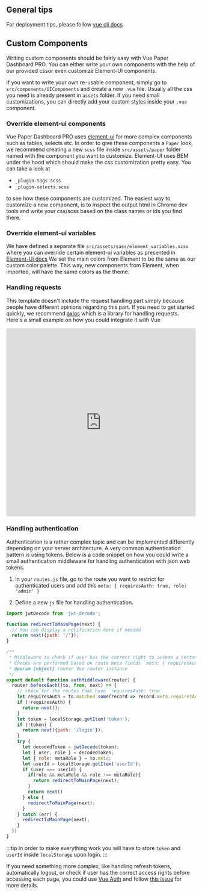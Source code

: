 ## General tips

For deployment tips, please follow [vue cli docs](https://cli.vuejs.org/guide/deployment.html#cors)

## Custom Components

 Writing custom components should be fairly easy with Vue Paper Dashboard PRO.
 You can either write your own components with the help of our provided cssor even customize Element-UI components.

 If you want to write your own re-usable component, simply go to `src/components/UIComponents` and create a new `.vue` file.
 Usually all the css you need is already present in `assets` folder. If you need small customizations, you can directly add your custom styles inside
 your `.vue` component.

### Override element-ui components

 Vue Paper Dashboard PRO uses [element-ui](http://element.eleme.io/#/en-US/component/installation) for more complex components such as tables, selects etc.
 In order to give these components a `Paper` look, we recommend creating a new `scss` file inside `src/assets/paper` folder named with the component you want to customize.
 Element-UI uses BEM under the hood which should make the css customization pretty easy. You can take a look at

 - `_plugin-tags.scss`
 - `_plugin-selects.scss`

 to see how these components are customized. The easiest way to customize a new component, is to inspect the output html in Chrome dev tools and write your css/scss based on
 the class names or ids you find there.

### Override element-ui variables

We have defined a separate file `src/assets/sass/element_variables.scss` where you can override certain element-ui variables
as presented in [Element-Ui docs](http://element.eleme.io/#/en-US/component/custom-theme#update-scss-variables-in-your-project)
We set the main colors from Element to be the same as our custom color palette. This way, new components from Element, when imported,
will have the same colors as the theme.

### Handling requests

This template doesn't include the request handling part simply because people have different opinions regarding
this part. If you need to get started quickly, we recommend [axios](https://github.com/axios/axios) which is a library
for handling requests. Here's a small example on how you could integrate it with Vue

<iframe src="https://codesandbox.io/embed/lm71pox0z?module=%2Fsrc%2FaxiosPlugin.js&view=editor" style="width:100%; height:500px; border:0; border-radius: 4px; overflow:hidden;" sandbox="allow-modals allow-forms allow-popups allow-scripts allow-same-origin"></iframe>

### Handling authentication

Authentication is a rather complex topic and can be implemented differently depending on your server architecture.
A very common authentication pattern is using tokens. Below is a code snippet on how you could write a small authentication 
middleware for handling authentication with json web tokens.

1. In your `routes.js` file, go to the route you want to restrict for authenticated users and add this
`meta: { requiresAuth: true, role: 'admin' }`

2. Define a new `js` file for handling authentication. 

```js
import jwtDecode from 'jwt-decode';

function redirectToMainPage(next) {
  // You can display a notification here if needed
  return next({path: '/'});
}

/**
 * Middleware to check if user has the correct right to access a certain page.
 * Checks are performed based on route meta fields `meta: { requiresAuth: true }`.
 * @param {object} router Vue router instance
 */
export default function authMiddleware(router) {
  router.beforeEach((to, from, next) => {
    // check for the routes that have `requiresAuth: true`
    let requiresAuth = to.matched.some(record => record.meta.requiresAuth);
    if (!requiresAuth) {
      return next();
    }
    let token = localStorage.getItem('token');
    if (!token) {
      return next({path: '/login'});
    }
    try {
      let decodedToken = jwtDecode(token);
      let { user, role } = decodedToken;
      let { role: metaRole } = to.meta;
      let userId = localStorage.getItem('userId');
      if (user === userId) {
        if(role && metaRole && role !== metaRole){
          return redirectToMainPage(next);
        }
        return next()
      } else {
        redirectToMainPage(next);
      }
    } catch (err) {
      redirectToMainPage(next);
    }
  })
}
```

:::tip 
In order to make everything work you will have to store `token` and `userId` inside `localStorage`
upon login.
:::

If you need something more complex, like handling refresh tokens, automatically logout, or check 
if user has the correct access rights before accessing each page, you could use [Vue Auth](https://github.com/websanova/vue-auth)
and follow [this issue](https://github.com/creativetimofficial/ct-vue-paper-dashboard-pro/issues/15) for more details.


